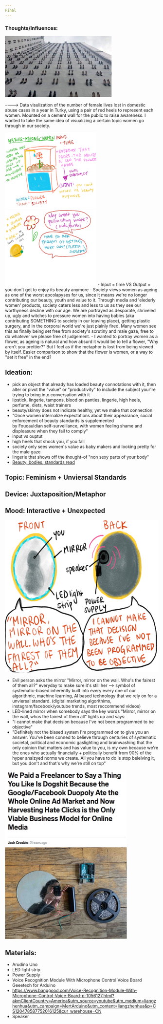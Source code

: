 ```yaml
---
Final
---
```


### Thoughts/Influences:

<img src = "/img/domestic-abuse.jpg" width = "350" height = "200">

----> Data visulization of the number of female lives lost in domestic abuse cases in a year in Turky, using a pair of red heels to represent each women. Mounted on a cement wall for the public to raise awareness. I wanted to take the same idea of visualizing a certain topic women go through in our society. 

<img src = "/img/final.JPG" width = '300' height = '250'>
<img src = "/img/final2.JPG" width = '300' height = '250'>
- Input = time VS Output = you don't get to enjoy its beauty anymore
- Society views women as ageing as one of the worst apcolapyses for us, since it means we're no longer contributing our 
beauty, youth and value to it. Through media and 'elederly women' products, society caters less and less to us as they 
see our worthyness decline with our age. We are portrayed as desparate, shriveled up, ugly and witches to pressure women
into having babies (aka contributing SOMETHING to society in our leaving place), getting plastic surgery, and in the corporal
world we're just plainly fired. Many women see this as finally being set free from society's scrutiny and male gaze, free to do whatever we please free of judgement. 
- I wanted to portray women as a flower, as ageing is natural and how absurd it would be to tell a flower, "Why aren't you prettier?" But I feel as if the metaphor is lost from being viewed by itself. Easier comparison to show that the flower is women, or a way to "set it free" in the end?


## Ideation:
 - pick an object that already has loaded beauty connotations with it, then alter or pivot the "value" or "productivity" to include the subject your're trying to bring into conversation with it
 - lipstick, lingerie, tampons, blood on panties, lingerie, high heels, perfume, diets, waist trainers
 - beauty/skinny does not indicate healthy, yet we make that connection
 - "Once	women	internalize	expectations	about	their	appearance,	social	enforcement of	beauty standards is	supplemented	
 by	Foucauldian	self-surveillance,	with	women	feeling	shame	and	displeasure	when	they	fail	to	comply"
 - input vs ouptut 
 - high heels that shock you, if you fall
 - society only sees women's value as baby makers and looking pretty for the male gaze
 - lingerie that shows off the thought-of "non sexy parts of your body" 
 - [Beauty, bodies, standards read](https://www.are.na/block/4034669)
 

 ## Topic: Feminism + Unviersal Standards
## Device: Juxtaposition/Metaphor
## Mood: Interactive + Unexpected

 <img src= "/img/Objective Mirror.jpg" width="600" height="500" />
 
  - Evil person asks the mirror "Mirror, mirror on the wall. Who's the fairest of them all?" everyday to make sure it's still her --> symbol of systematic-biased inherently built into every every one of our algorithmic, machine learning, AI based technology that we rely on for a unviersal standard. (digital marketing algorithims, instagram/facebook/youtube trends, most reccommend videos)
 - LED-lined mirror when somebody says the key words "Mirror, mirror on the wall, whos the fairest of them all" lights up and says:
 - "I cannot make that decision because I've not been programmed to be objective"
 - "Definitely not the biased system I'm programmed on to give you an answer. You've been conned to believe through centuries of systematic societal, political and economic gaslighting and brainwashing that the only opinion that matters and has value to you, is my own because we're the ones who actually financially + politically benefit from 90% of the hyper analzyed norms we create. All you have to do is stop beleiving it, but you don't and that's why we're still on top"
 
<img src= "/img/lmao.JPG" width="400" height="250" />



 
<img src= "/img/LED strip.jpg" width="400" height="300" />

## Materials:
- Arudino Uno
- LED light strip
- Power Supply
- Voice Recognition Module With Microphone Control Voice Board Geeetech for Arduino
 - https://www.banggood.com/Voice-Recognition-Module-With-Microphone-Control-Voice-Board-p-1056127.html?akmClientCountry=America&utm_source=youtube&utm_medium=liangzhenhua&utm_campaign=MertArduino&utm_content=liangzhenhua&p=CS120478587752016125&cur_warehouse=CN
- Speaker





